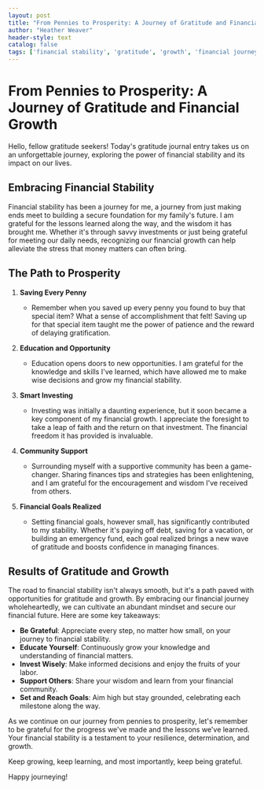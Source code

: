 ```yaml
---
layout: post
title: "From Pennies to Prosperity: A Journey of Gratitude and Financial Growth"
author: "Heather Weaver"
header-style: text
catalog: false
tags: ['financial stability', 'gratitude', 'growth', 'financial journey', 'investing', 'education', 'community']
---
```


# From Pennies to Prosperity: A Journey of Gratitude and Financial Growth  

Hello, fellow gratitude seekers! Today's gratitude journal entry takes us on an unforgettable journey, exploring the power of financial stability and its impact on our lives.  

## Embracing Financial Stability  

Financial stability has been a journey for me, a journey from just making ends meet to building a secure foundation for my family's future. I am grateful for the lessons learned along the way, and the wisdom it has brought me. Whether it's through savvy investments or just being grateful for meeting our daily needs, recognizing our financial growth can help alleviate the stress that money matters can often bring.  

## The Path to Prosperity  

1. **Saving Every Penny**  
    - Remember when you saved up every penny you found to buy that special item? What a sense of accomplishment that felt! Saving up for that special item taught me the power of patience and the reward of delaying gratification.  

2. **Education and Opportunity**  
    - Education opens doors to new opportunities. I am grateful for the knowledge and skills I've learned, which have allowed me to make wise decisions and grow my financial stability.  

3. **Smart Investing**  
    - Investing was initially a daunting experience, but it soon became a key component of my financial growth. I appreciate the foresight to take a leap of faith and the return on that investment. The financial freedom it has provided is invaluable.  

4. **Community Support**  
    - Surrounding myself with a supportive community has been a game-changer. Sharing finances tips and strategies has been enlightening, and I am grateful for the encouragement and wisdom I've received from others.  

5. **Financial Goals Realized**  
    - Setting financial goals, however small, has significantly contributed to my stability. Whether it's paying off debt, saving for a vacation, or building an emergency fund, each goal realized brings a new wave of gratitude and boosts confidence in managing finances.  

## Results of Gratitude and Growth  

The road to financial stability isn't always smooth, but it's a path paved with opportunities for gratitude and growth. By embracing our financial journey wholeheartedly, we can cultivate an abundant mindset and secure our financial future. Here are some key takeaways:  

- **Be Grateful**: Appreciate every step, no matter how small, on your journey to financial stability.  
- **Educate Yourself**: Continuously grow your knowledge and understanding of financial matters.  
- **Invest Wisely**: Make informed decisions and enjoy the fruits of your labor.  
- **Support Others**: Share your wisdom and learn from your financial community.  
- **Set and Reach Goals**: Aim high but stay grounded, celebrating each milestone along the way.  

As we continue on our journey from pennies to prosperity, let's remember to be grateful for the progress we've made and the lessons we've learned. Your financial stability is a testament to your resilience, determination, and growth.  

Keep growing, keep learning, and most importantly, keep being grateful.  

Happy journeying!  